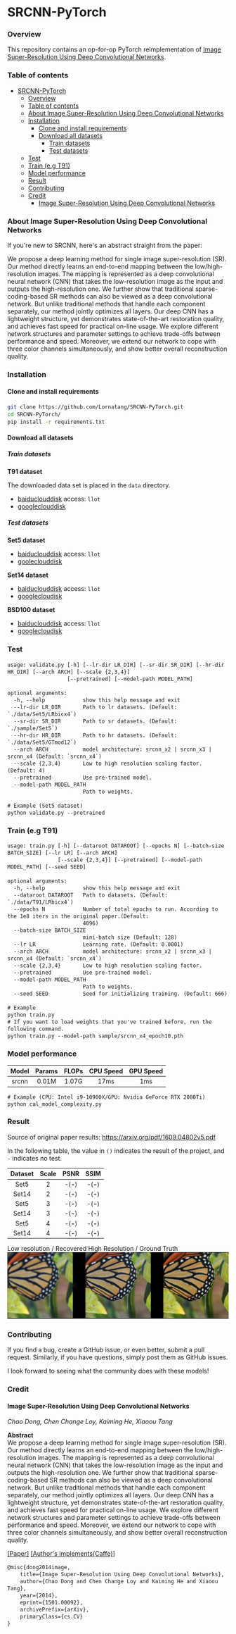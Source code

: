 # SRCNN-PyTorch

### Overview

This repository contains an op-for-op PyTorch reimplementation of [Image Super-Resolution Using Deep Convolutional Networks](https://arxiv.org/abs/1501.00092v3).

### Table of contents

- [SRCNN-PyTorch](#srcnn-pytorch)
    - [Overview](#overview)
    - [Table of contents](#table-of-contents)
    - [About Image Super-Resolution Using Deep Convolutional Networks](#about-image-super-resolution-using-deep-convolutional-networks)
    - [Installation](#installation)
      - [Clone and install requirements](#clone-and-install-requirements)
      - [Download all datasets](#download-all-datasets)
        - [Train datasets](#train-datasets)
        - [Test datasets](#test-datasets)
    - [Test](#test)
    - [Train (e.g T91)](#train-eg-t91)
    - [Model performance](#model-performance)
    - [Result](#result)
    - [Contributing](#contributing)
    - [Credit](#credit)
      - [Image Super-Resolution Using Deep Convolutional Networks](#image-super-resolution-using-deep-convolutional-networks)

### About Image Super-Resolution Using Deep Convolutional Networks

If you're new to SRCNN, here's an abstract straight from the paper:

We propose a deep learning method for single image super-resolution (SR). Our method directly learns an end-to-end mapping between the low/high-resolution images. The mapping is represented as a deep convolutional neural network (CNN) that takes the low-resolution image as the input and outputs the high-resolution one. We further show that traditional sparse-coding-based SR methods can also be viewed as a deep convolutional network. But unlike traditional methods that handle each component separately, our method jointly optimizes all layers. Our deep CNN has a lightweight structure, yet demonstrates state-of-the-art restoration quality, and achieves fast speed for practical on-line usage. We explore different network structures and parameter settings to achieve trade-offs between performance and speed. Moreover, we extend our network to cope with three color channels simultaneously, and show better overall reconstruction quality.

### Installation

#### Clone and install requirements

```bash
git clone https://github.com/Lornatang/SRCNN-PyTorch.git
cd SRCNN-PyTorch/
pip install -r requirements.txt
```

#### Download all datasets

##### Train datasets

**T91 dataset**

The downloaded data set is placed in the `data` directory.

- [baiduclouddisk](https://pan.baidu.com/s/13fHKvBS6CKWbor9VjdrdKg) access: `llot`
- [googleclouddisk](https://drive.google.com/file/d/1qCxnfiqIEIMy6K5jy0wZm8K8294lDmOU/view?usp=sharing)

##### Test datasets

**Set5 dataset**

- [baiduclouddisk](https://pan.baidu.com/s/1_B97Ga6thSi5h43Wuqyw0Q) access: `llot`
- [gooleclouddisk](https://drive.google.com/file/d/10aObmC4_UtTui2luzBNcWjfoGkeSJi2G/view?usp=sharing)

**Set14 dataset**

- [baiduclouddisk](https://pan.baidu.com/s/1wy_kf4Kkj2nSkgRUkaLzVA) access: `llot`
- [googlecloudisk](https://drive.google.com/file/d/1-3xXHunN_WqTo1c1jVWCJa_0ZG-1LTdv/view?usp=sharing)

**BSD100 dataset**

- [baiduclouddisk](https://pan.baidu.com/s/1Ig8t3_G4Nzhl8MvPAvdzFA) access: `llot`
- [googlecloudisk](https://drive.google.com/file/d/1EVba9kKtXAbmV6esnfADjH1Ul-uThOeE/view?usp=sharing)


### Test

```text
usage: validate.py [-h] [--lr-dir LR_DIR] [--sr-dir SR_DIR] [--hr-dir HR_DIR] [--arch ARCH] [--scale {2,3,4}]
                   [--pretrained] [--model-path MODEL_PATH]

optional arguments:
  -h, --help            show this help message and exit
  --lr-dir LR_DIR       Path to lr datasets. (Default: `./data/Set5/LRbicx4`)
  --sr-dir SR_DIR       Path to sr datasets. (Default: `./sample/Set5`)
  --hr-dir HR_DIR       Path to hr datasets. (Default: `./data/Set5/GTmod12`)
  --arch ARCH           model architecture: srcnn_x2 | srcnn_x3 | srcnn_x4 (Default: `srcnn_x4`)
  --scale {2,3,4}       Low to high resolution scaling factor. (Default: 4)
  --pretrained          Use pre-trained model.
  --model-path MODEL_PATH
                        Path to weights.

# Example (Set5 dataset)
python validate.py --pretrained
```

### Train (e.g T91)

```text
usage: train.py [-h] [--dataroot DATAROOT] [--epochs N] [--batch-size BATCH_SIZE] [--lr LR] [--arch ARCH]
                [--scale {2,3,4}] [--pretrained] [--model-path MODEL_PATH] [--seed SEED]

optional arguments:
  -h, --help            show this help message and exit
  --dataroot DATAROOT   Path to datasets. (Default: `./data/T91/LRbicx4`)
  --epochs N            Number of total epochs to run. According to the 1e8 iters in the original paper.(Default:
                        4096)
  --batch-size BATCH_SIZE
                        mini-batch size (Default: 128)
  --lr LR               Learning rate. (Default: 0.0001)
  --arch ARCH           model architecture: srcnn_x2 | srcnn_x3 | srcnn_x4 (Default: `srcnn_x4`)
  --scale {2,3,4}       Low to high resolution scaling factor.
  --pretrained          Use pre-trained model.
  --model-path MODEL_PATH
                        Path to weights.
  --seed SEED           Seed for initializing training. (Default: 666)

# Example
python train.py
# If you want to load weights that you've trained before, run the following command.
python train.py --model-path sample/srcnn_x4_epoch10.pth
```

### Model performance

| Model | Params | FLOPs | CPU Speed | GPU Speed |
| :---: | :----: | :---: | :-------: | :-------: |
| srcnn | 0.01M  | 1.07G |   17ms    |    1ms    |

```text
# Example (CPU: Intel i9-10900X/GPU: Nvidia GeForce RTX 2080Ti)
python cal_model_complexity.py
```

### Result

Source of original paper results: https://arxiv.org/pdf/1609.04802v5.pdf

In the following table, the value in `()` indicates the result of the project, and `-` indicates no test.

| Dataset | Scale |   PSNR   |   SSIM   |
| :-----: | :---: | :------: | :------: |
|  Set5   |   2   | -(**-**) | -(**-**) |
|  Set14  |   2   | -(**-**) | -(**-**) |
|  Set5   |   3   | -(**-**) | -(**-**) |
|  Set14  |   3   | -(**-**) | -(**-**) |
|  Set5   |   4   | -(**-**) | -(**-**) |
|  Set14  |   4   | -(**-**) | -(**-**) |


Low resolution / Recovered High Resolution / Ground Truth
<span align="center"><img src="assets/result.png" alt=""></span>

### Contributing

If you find a bug, create a GitHub issue, or even better, submit a pull request. Similarly, if you have questions, simply post them as GitHub issues.

I look forward to seeing what the community does with these models!

### Credit

#### Image Super-Resolution Using Deep Convolutional Networks

_Chao Dong, Chen Change Loy, Kaiming He, Xiaoou Tang_ <br>

**Abstract** <br>
We propose a deep learning method for single image super-resolution (SR). Our method directly learns an end-to-end mapping between the low/high-resolution images. The mapping is represented as a deep convolutional neural network (CNN) that takes the low-resolution image as the input and outputs the high-resolution one. We further show that traditional sparse-coding-based SR methods can also be viewed as a deep convolutional network. But unlike traditional methods that handle each component separately, our method jointly optimizes all layers. Our deep CNN has a lightweight structure, yet demonstrates state-of-the-art restoration quality, and achieves fast speed for practical on-line usage. We explore different network structures and parameter settings to achieve trade-offs between performance and speed. Moreover, we extend our network to cope with three color channels simultaneously, and show better overall reconstruction quality.

[[Paper]](https://arxiv.org/pdf/1501.00092) [[Author's implements(Caffe)]](http://mmlab.ie.cuhk.edu.hk/projects/SRCNN/SRCNN_train.zip)

```
@misc{dong2014image,
    title={Image Super-Resolution Using Deep Convolutional Networks},
    author={Chao Dong and Chen Change Loy and Kaiming He and Xiaoou Tang},
    year={2014},
    eprint={1501.00092},
    archivePrefix={arXiv},
    primaryClass={cs.CV}
}
```
````
